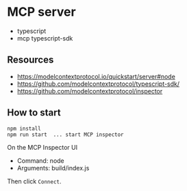 # MCP server

- typescript
- mcp typescript-sdk

## Resources

- https://modelcontextprotocol.io/quickstart/server#node
- https://github.com/modelcontextprotocol/typescript-sdk/
- https://github.com/modelcontextprotocol/inspector

## How to start

```
npm install
npm run start  ... start MCP inspector
```

On the MCP Inspector UI

- Command: node
- Arguments: build/index.js

Then click `Connect`.
